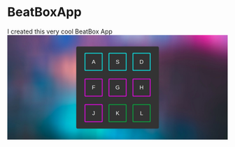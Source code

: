 # BeatBoxApp
I created this very cool BeatBox App
![Screen-Shot-Of-App](https://github.com/EzanAsif/BeatBoxApp/blob/master/Screenshot%20from%202020-03-30%2019-01-47.jpg)
